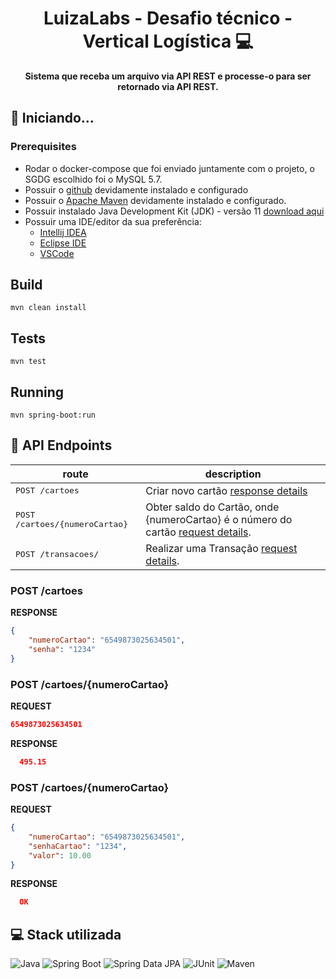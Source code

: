 <h1 align="center" style="font-weight: bold;">LuizaLabs - Desafio técnico - Vertical Logística 💻</h1>

<p align="center">
    <b>Sistema que receba um arquivo via API REST e processe-o para ser retornado via API REST.</b>
</p>

<h2 id="started">🚀 Iniciando...</h2>

<h3>Prerequisites</h3>


- Rodar o docker-compose que foi enviado juntamente com o projeto, o SGDG escolhido foi o MySQL 5.7.
- Possuir o [github](https://github.com/) devidamente instalado e configurado
- Possuir o [Apache Maven](https://maven.apache.org/download.cgi) devidamente instalado e configurado.
- Possuir instalado Java Development Kit (JDK) - versão 11 [download aqui](https://www.oracle.com/java/technologies/downloads/#java11)
- Possuir uma IDE/editor da sua preferência:
    - [Intellij IDEA](https://www.jetbrains.com/idea/)
    - [Eclipse IDE](https://www.eclipse.org/ide/)
    - [VSCode](https://code.visualstudio.com/download)

## Build
```
mvn clean install
```

## Tests
```
mvn test
```

## Running
```
mvn spring-boot:run
```
<h2 id="routes">📍 API Endpoints</h2>

| route               | description                                          
|----------------------|-----------------------------------------------------
| <kbd>POST /cartoes</kbd>     | Criar novo cartão [response details](#get-auth-detail)
| <kbd>POST /cartoes/{numeroCartao}</kbd>     | Obter saldo do Cartão, onde {numeroCartao} é o número do cartão [request details](#post-auth-detail).
| <kbd>POST /transacoes/</kbd>     | Realizar uma Transação [request details](#post-trans-detail).

<h3 id="get-auth-detail">POST /cartoes</h3>

**RESPONSE**
```json
{
    "numeroCartao": "6549873025634501",
    "senha": "1234"
}
```

<h3 id="post-auth-detail">POST /cartoes/{numeroCartao}</h3>

**REQUEST**
```json
6549873025634501
```

**RESPONSE**
```json
  495.15
```

<h3 id="post-trans-detail">POST /cartoes/{numeroCartao}</h3>

**REQUEST**
```json
{
    "numeroCartao": "6549873025634501",
    "senhaCartao": "1234",
    "valor": 10.00
}
```

**RESPONSE**
```json
  OK
```
<h2 id="technologies">💻 Stack utilizada</h2>

![Java](https://img.shields.io/badge/Java-11-green?style=plastic&logo=java)
![Spring Boot](https://img.shields.io/badge/SpringBoot-2.7.7-green?style=plastic&logo=spring)
![Spring Data JPA](https://img.shields.io/badge/Spring%20Data%20JPA-2.7.7-green?style=plastic&logo=spring)
![JUnit](https://img.shields.io/badge/JUnit-5-green?style=plastic&)
![Maven](https://img.shields.io/badge/Maven-green?style=plastic)
